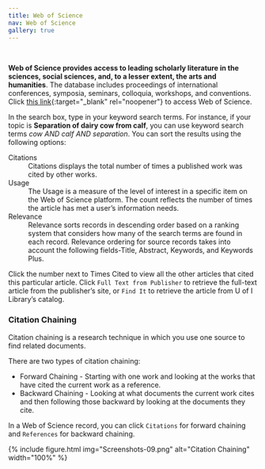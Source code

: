 ```yaml
---
title: Web of Science
nav: Web of Science
gallery: true
---
```


<br>

**Web of Science provides access to leading scholarly literature in the sciences, social sciences, and, to a lesser extent, the arts and humanities**. The database includes proceedings of international conferences, symposia, seminars, colloquia, workshops, and conventions. Click [this link](https://uidaho.idm.oclc.org/login?url=http://webofknowledge.com/UA){:target="_blank" rel="noopener"} to access Web of Science.

In the search box, type in your keyword search terms. For instance, if your topic is **Separation of dairy cow from calf**, you can use keyword search terms *cow AND calf AND separation*. You can sort the results using the following options:

<dl>
  <dt>Citations</dt>
  <dd>Citations displays the total number of times a published work was cited by other works. </dd>
  <dt>Usage</dt>
  <dd>The Usage is a measure of the level of interest in a specific item on the Web of Science platform. The count reflects the number of times the article has met a user’s information needs.</dd>
  <dt>Relevance</dt>
  <dd>Relevance sorts records in descending order based on a ranking system that considers how many of the search terms are found in each record. Relevance ordering for source records takes into account the following fields-Title, Abstract, Keywords, and Keywords Plus.</dd>
</dl>

Click the number next to Times Cited to view all the other articles that cited this particular article. Click `Full Text from Publisher` to retrieve the full-text article from the publisher’s site, or `Find It` to retrieve the article from U of I Library’s catalog.  

### Citation Chaining

Citation chaining is a research technique in which you use one source to find related documents.

There are two types of citation chaining:

- Forward Chaining - Starting with one work and looking at the works that have cited the current work as a reference. 
- Backward Chaining - Looking at what documents the current work cites and then following those backward by looking at the documents they cite.

In a Web of Science record, you can click `Citations` for forward chaining and `References` for backward chaining.

{% include figure.html img="Screenshots-09.png" alt="Citation Chaining" width="100%" %}
